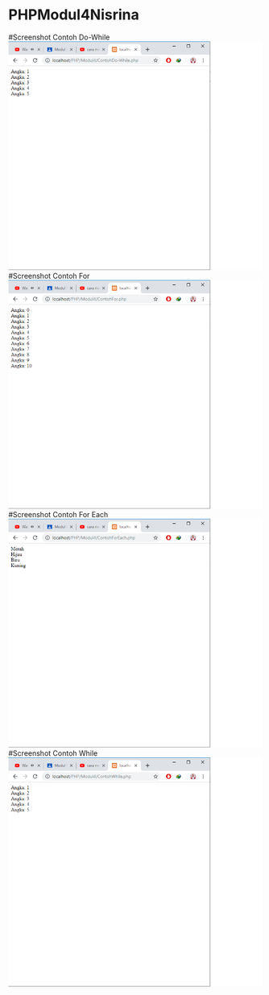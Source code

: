 # PHPModul4Nisrina
#Screenshot Contoh Do-While
![alt](https://github.com/Ardananisrina/PHPModul4Nisrina/blob/master/ContohDo-While.png)
#Screenshot Contoh For
![alt](https://github.com/Ardananisrina/PHPModul4Nisrina/blob/master/ContohFor.png)
#Screenshot Contoh For Each
![alt](https://github.com/Ardananisrina/PHPModul4Nisrina/blob/master/ContohForEach.png)
#Screenshot Contoh While
![alt](https://github.com/Ardananisrina/PHPModul4Nisrina/blob/master/ContohWhile.png)
